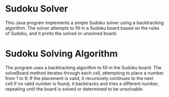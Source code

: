 # Sudoku Solver
This Java program implements a simple Sudoku solver using a backtracking algorithm. 
The solver attempts to fill in a Sudoku board based on the rules of Sudoku, and it prints the solved or unsolved board.
# Sudoku Solving Algorithm
The program uses a backtracking algorithm to fill in the Sudoku board. The solveBoard method iterates through each cell, attempting to place a number from 1 to 9. 
If the placement is valid, it recursively continues to the next cell.If no valid number is found, it backtracks and tries a different number,
repeating until the board is solved or determined to be unsolvable.
